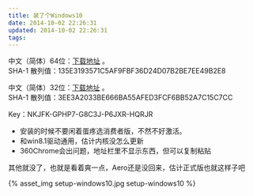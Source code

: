```yaml
---
title: 装了个Windows10
date: 2014-10-02 22:26:31
updated: 2014-10-02 22:26:31
tags:
---
```


中文（简体）64位：[下载地址](http://go.microsoft.com/fwlink/?LinkId=510229) 。  
 SHA-1 散列值：135E3193571C5AF9FBF36D24D07B2BE7EE49B2E8

中文（简体）32位：[下载地址](http://go.microsoft.com/fwlink/?LinkId=510230) 。  
 SHA-1 散列值：3EE3A2033BE666BA55AFED3FCF6BB52A7C15C7CC

Key：NKJFK-GPHP7-G8C3J-P6JXR-HQRJR

- 安装的时候不要闲着蛋疼选消费者版，不然不好激活。
- 和win8.1驱动通用，估计内核没怎么更新
- 360Chrome会出问题，地址栏里不显示东西，但可以复制粘贴

其他就没了，也就是看着爽一点，Aero还是没回来，估计正式版也就这样子吧

{% asset_img setup-windows10.jpg setup-windows10 %}

 

 


